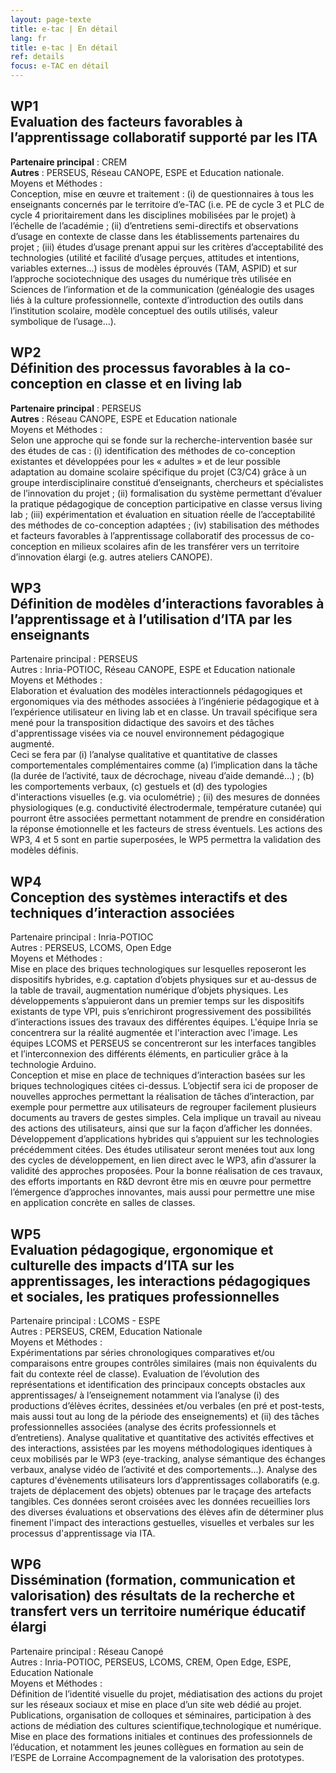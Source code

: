 ```yaml
---
layout: page-texte
title: e-tac | En détail
lang: fr
title: e-tac | En détail
ref: details
focus: e-TAC en détail
---
```


## WP1<br />Evaluation des facteurs favorables à l’apprentissage collaboratif supporté par les ITA 
**Partenaire principal** : CREM  
**Autres** : PERSEUS, Réseau CANOPE, ESPE et Education nationale.  
Moyens et Méthodes :  
Conception, mise en œuvre et traitement :
(i) de questionnaires à tous les enseignants concernés par le territoire d’e-TAC (i.e. PE de cycle 3 et PLC de cycle 4 prioritairement dans les disciplines mobilisées par le projet) à l’échelle de l’académie ; (ii) d’entretiens semi-directifs et observations d’usage en contexte de classe dans les établissements partenaires du projet ; (iii) études d’usage prenant appui sur les critères d’acceptabilité des technologies (utilité et facilité d’usage perçues, attitudes et intentions, variables externes...) issus de modèles éprouvés (TAM, ASPID) et sur l’approche sociotechnique des usages du numérique très utilisée en Sciences de l’information et de la communication (généalogie des usages liés à la culture professionnelle, contexte d’introduction des outils dans l’institution scolaire, modèle conceptuel des outils utilisés, valeur symbolique de l’usage...).

## WP2<br />Définition des processus favorables à la co-conception en classe et en living lab
**Partenaire principal** : PERSEUS  
**Autres** : Réseau CANOPE, ESPE et Education nationale  
Moyens et Méthodes :  
Selon une approche qui se fonde sur la recherche-intervention basée sur des études de cas : (i) identification des méthodes de co-conception existantes et développées pour les « adultes » et de leur possible adaptation au domaine scolaire spécifique du projet (C3/C4) grâce à un groupe interdisciplinaire constitué d’enseignants, chercheurs et spécialistes de l’innovation du projet ; (ii) formalisation du système permettant d’évaluer la pratique pédagogique de conception participative en classe versus living lab ; (iii) expérimentation et évaluation en situation réelle de l’acceptabilité des méthodes de co-conception adaptées ; (iv) stabilisation des méthodes et facteurs favorables à l’apprentissage collaboratif des processus de co-conception en milieux scolaires afin de les transférer vers un territoire d’innovation élargi (e.g. autres ateliers CANOPE).


## WP3<br />Définition de modèles d’interactions favorables à l’apprentissage et à l’utilisation d’ITA par les enseignants  
Partenaire principal :  PERSEUS  
Autres :  Inria-POTIOC, Réseau CANOPE, ESPE et Education nationale  
Moyens et Méthodes :  
Elaboration et évaluation des modèles interactionnels pédagogiques et ergonomiques via des méthodes associées à l’ingénierie pédagogique et à l’expérience utilisateur en living lab et en classe. Un travail spécifique sera mené pour la transposition didactique des savoirs et des tâches d'apprentissage visées via ce nouvel environnement pédagogique augmenté.  
Ceci se fera par (i) l’analyse qualitative et quantitative de classes comportementales complémentaires comme (a) l’implication dans la tâche (la durée de l’activité, taux de décrochage, niveau d’aide demandé...) ; (b) les comportements verbaux, (c) gestuels et (d) des typologies d'interactions visuelles (e.g. via oculométrie) ; (ii) des mesures de données physiologiques (e.g. conductivité électrodermale, température cutanée) qui pourront être associées permettant notamment de prendre en considération la réponse émotionnelle et les facteurs de stress éventuels.
Les actions des WP3, 4 et 5 sont en partie superposées, le WP5 permettra la validation des modèles définis.


## WP4<br />Conception des systèmes interactifs et des techniques d’interaction associées
Partenaire principal :  Inria-POTIOC  
Autres :  PERSEUS, LCOMS, Open Edge  
Moyens et Méthodes :  
Mise en place des briques technologiques sur lesquelles reposeront les dispositifs hybrides, e.g. captation d’objets physiques sur et au-dessus de la table de travail, augmentation numérique d’objets physiques. Les développements s’appuieront dans un premier temps sur les dispositifs existants de type VPI, puis s’enrichiront
progressivement des possibilités d’interactions issues des travaux des différentes équipes. L'équipe Inria se concentrera sur la réalité augmentée et l'interaction avec l'image. Les équipes LCOMS et PERSEUS se concentreront sur les interfaces tangibles et l’interconnexion des différents éléments, en particulier grâce à la technologie Arduino.  
Conception et mise en place de techniques d’interaction basées sur les briques technologiques citées ci-dessus. L’objectif sera ici de proposer de nouvelles approches permettant la réalisation de tâches d’interaction, par exemple pour permettre aux utilisateurs de regrouper facilement plusieurs documents au travers de gestes simples. Cela implique un travail au niveau des actions des utilisateurs, ainsi que sur la façon d’afficher les données.
Développement d’applications hybrides qui s’appuient sur les technologies précédemment citées.
Des études utilisateur seront menées tout aux long des cycles de développement, en lien direct avec le WP3, afin d’assurer la validité des approches proposées. Pour la bonne réalisation de ces travaux, des efforts importants en R&D devront être mis en œuvre pour permettre l’émergence d’approches innovantes, mais aussi pour permettre une mise en application concrète en salles de classes.


## WP5<br />Evaluation pédagogique, ergonomique et culturelle des impacts d’ITA sur les apprentissages, les interactions pédagogiques et sociales, les pratiques professionnelles  
Partenaire principal : LCOMS - ESPE  
Autres : PERSEUS, CREM, Education Nationale  
Moyens et Méthodes :  
Expérimentations par séries chronologiques comparatives et/ou comparaisons entre groupes contrôles similaires (mais non équivalents du fait du contexte réel de classe).
Evaluation de l’évolution des représentations et identification des principaux concepts obstacles aux apprentissages/ à l’enseignement notamment via l’analyse (i) des productions d’élèves écrites, dessinées et/ou verbales (en pré et post-tests, mais aussi tout au long de la période des enseignements) et (ii) des tâches professionnelles associées (analyse des écrits professionnels et d’entretiens).
Analyse qualitative et quantitative des activités effectives et des interactions, assistées par les moyens méthodologiques identiques à ceux mobilisés par le WP3 (eye-tracking, analyse sémantique des échanges verbaux, analyse vidéo de l’activité et des comportements...).
Analyse des captures d'évènements utilisateurs lors d’apprentissages collaboratifs (e.g. trajets de déplacement des objets) obtenues par le traçage des artefacts tangibles. Ces données seront croisées avec les données recueillies lors des diverses évaluations et observations des élèves afin de déterminer plus finement l'impact des interactions gestuelles, visuelles et verbales sur les processus d'apprentissage via ITA.


## WP6<br />Dissémination (formation, communication et valorisation) des résultats de la recherche et transfert vers un territoire numérique éducatif élargi
Partenaire principal : Réseau Canopé   
Autres : Inria-POTIOC, PERSEUS, LCOMS, CREM, Open Edge, ESPE, Education Nationale  
Moyens et Méthodes : 
<br>Définition de l’identité visuelle du projet, médiatisation des actions du projet sur les réseaux sociaux et mise en place d’un site web dédié au projet.
Publications, organisation de colloques et séminaires, participation à des actions de médiation des cultures scientifique,technologique et numérique.
Mise en place des formations initiales et continues des professionnels de l’éducation, et notamment les jeunes collègues en formation au sein de l’ESPE de Lorraine
Accompagnement de la valorisation des prototypes.